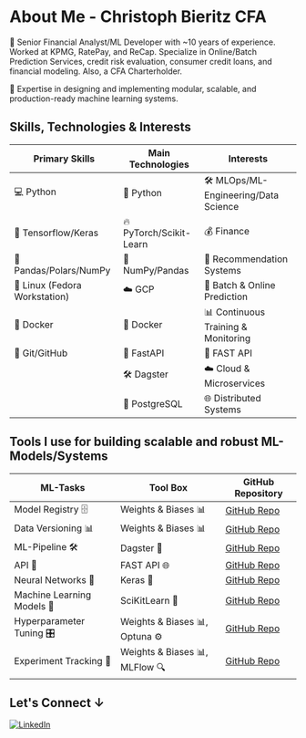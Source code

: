 # About Me - Christoph Bieritz CFA

👋 Senior Financial Analyst/ML Developer with ~10 years of experience. Worked at KPMG, RatePay, and ReCap. Specialize in Online/Batch Prediction Services, credit risk evaluation, consumer credit loans, and financial modeling. Also, a CFA Charterholder.

💼 Expertise in designing and implementing modular, scalable, and production-ready machine learning systems.

## Skills, Technologies & Interests

| **Primary Skills**                 | **Main Technologies**             | **Interests**                          |
|------------------------------------|-----------------------------------|----------------------------------------|
| 💻 Python                           | 🐍 Python                        | 🛠️ MLOps/ML-Engineering/Data Science  |
| 🧠 Tensorflow/Keras                 | 🔥 PyTorch/Scikit-Learn          | 💰 Finance                             |
| 🐼 Pandas/Polars/NumPy              | 🔢 NumPy/Pandas                  | 🎯 Recommendation Systems              |
| 🐧 Linux (Fedora Workstation)       | ☁️ GCP                           | 🔄 Batch & Online Prediction           |
| 🐳 Docker                           | 🐳 Docker                        | 📊 Continuous Training & Monitoring   |
| 🌱 Git/GitHub                       | 🚀 FastAPI                       | 🚀 FAST API      |
|                                     | 🛠️ Dagster                       | ☁️ Cloud & Microservices              |
|                                     | 🐘 PostgreSQL                     | 🌐 Distributed Systems                 |

## Tools I use for building scalable and robust ML-Models/Systems

| **ML-Tasks**                       | **Tool Box**                      | **GitHub Repository**                    |
|------------------------------------|-----------------------------------|----------------------------------------|
| Model Registry 🗄️                  | Weights & Biases 📊               | [GitHub Repo](https://github.com/wandb/wandb)  |
| Data Versioning 📊                 | Weights & Biases 📊               | [GitHub Repo](https://github.com/wandb/wandb)  |
| ML-Pipeline 🛠️                    | Dagster 🔧                        | [GitHub Repo](https://github.com/dagster-io/dagster)  |
| API 🚀                             | FAST API 🌐                       | [GitHub Repo](https://github.com/tiangolo/fastapi)  |
| Neural Networks 🧠                 | Keras 🧬                          | [GitHub Repo](https://github.com/keras-team/keras)  |
| Machine Learning Models 🤖         | SciKitLearn 📘                    | [GitHub Repo](https://github.com/scikit-learn/scikit-learn)  |
| Hyperparameter Tuning 🎛️          | Weights & Biases 📊, Optuna ⚙️    | [GitHub Repo](https://github.com/wandb/wandb)  |
| Experiment Tracking 🧪             | Weights & Biases 📊, MLFlow 🔍    | [GitHub Repo](https://github.com/wandb/wandb)  |





## Let's Connect ↓

[![LinkedIn](https://img.shields.io/badge/LinkedIn-0A66C2?style=for-the-badge&logo=linkedin&logoColor=white)](https://www.linkedin.com)

